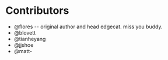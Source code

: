 # Contributors

* @flores -- original author and head edgecat. miss you buddy.
* @blovett
* @tianheyang
* @jjshoe
* @matt-
